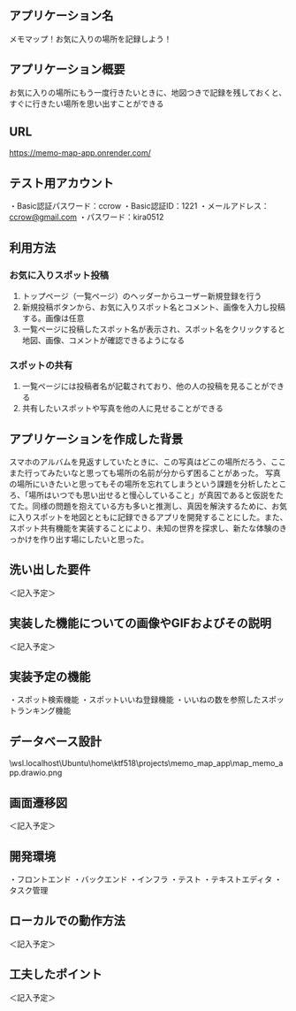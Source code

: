 ## アプリケーション名
メモマップ！お気に入りの場所を記録しよう！

## アプリケーション概要
お気に入りの場所にもう一度行きたいときに、地図つきで記録を残しておくと、すぐに行きたい場所を思い出すことができる

## URL
https://memo-map-app.onrender.com/

## テスト用アカウント
・Basic認証パスワード：ccrow
・Basic認証ID：1221
・メールアドレス：ccrow@gmail.com
・パスワード：kira0512

## 利用方法
### お気に入りスポット投稿
1. トップページ（一覧ページ）のヘッダーからユーザー新規登録を行う
2. 新規投稿ボタンから、お気に入りスポット名とコメント、画像を入力し投稿する。画像は任意
3. 一覧ページに投稿したスポット名が表示され、スポット名をクリックすると地図、画像、コメントが確認できるようになる

### スポットの共有
1. 一覧ページには投稿者名が記載されており、他の人の投稿を見ることができる
2. 共有したいスポットや写真を他の人に見せることができる

## アプリケーションを作成した背景
スマホのアルバムを見返すしていたときに、この写真はどこの場所だろう、ここまた行ってみたいなと思っても場所の名前が分からず困ることがあった。
写真の場所にいきたいと思ってもその場所を忘れてしまうという課題を分析したところ、「場所はいつでも思い出せると慢心していること」が真因であると仮説をたてた。同様の問題を抱えている方も多いと推測し、真因を解決するために、お気に入りスポットを地図とともに記録できるアプリを開発することにした。また、スポット共有機能を実装することにより、未知の世界を探求し、新たな体験のきっかけを作り出す場にしたいと思った。

## 洗い出した要件
＜記入予定＞

## 実装した機能についての画像やGIFおよびその説明
＜記入予定＞

## 実装予定の機能
・スポット検索機能
・スポットいいね登録機能
・いいねの数を参照したスポットランキング機能

## データベース設計
\\wsl.localhost\Ubuntu\home\ktf518\projects\memo_map_app\map_memo_app.drawio.png

## 画面遷移図
＜記入予定＞

## 開発環境
・フロントエンド
・バックエンド
・インフラ
・テスト
・テキストエディタ
・タスク管理

## ローカルでの動作方法
＜記入予定＞

## 工夫したポイント
＜記入予定＞
